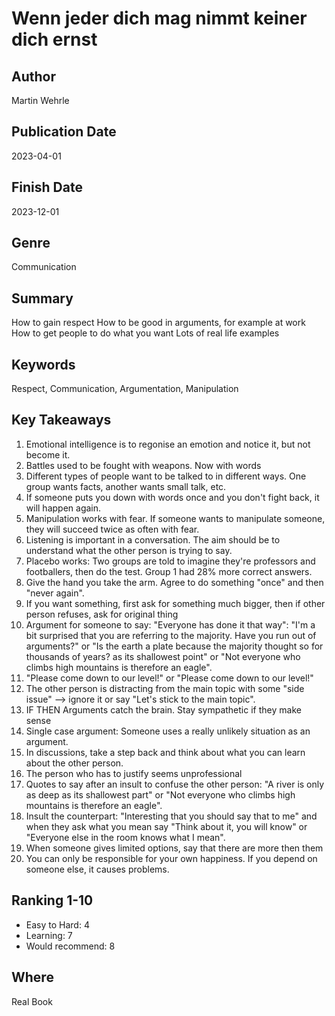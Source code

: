 # Wenn jeder dich mag nimmt keiner dich ernst

## Author
Martin Wehrle

## Publication Date
2023-04-01

## Finish Date
2023-12-01

## Genre
Communication

## Summary
How to gain respect
How to be good in arguments, for example at work
How to get people to do what you want
Lots of real life examples

## Keywords
Respect, Communication, Argumentation, Manipulation

## Key Takeaways
1. Emotional intelligence is to regonise an emotion and notice it, but not become it.
2. Battles used to be fought with weapons. Now with words
3. Different types of people want to be talked to in different ways. One group wants facts, another wants small talk, etc.
4. If someone puts you down with words once and you don't fight back, it will happen again.
5. Manipulation works with fear. If someone wants to manipulate someone, they will succeed twice as often with fear.
6. Listening is important in a conversation. The aim should be to understand what the other person is trying to say.
7. Placebo works: Two groups are told to imagine they're professors and footballers, then do the test. Group 1 had 28% more correct answers.
8. Give the hand you take the arm. Agree to do something "once" and then "never again".
9. If you want something, first ask for something much bigger, then if other person refuses, ask for original thing
10. Argument for someone to say: "Everyone has done it that way": "I'm a bit surprised that you are referring to the majority. Have you run out of arguments?" or "Is the earth a plate because the majority thought so for thousands of years?
 as its shallowest point" or "Not everyone who climbs high mountains is therefore an eagle".
11. "Please come down to our level!" or "Please come down to our level!"
12. The other person is distracting from the main topic with some "side issue" --> ignore it or say "Let's stick to the main topic".
13. IF THEN Arguments catch the brain. Stay sympathetic if they make sense
14. Single case argument: Someone uses a really unlikely situation as an argument.
15. In discussions, take a step back and think about what you can learn about the other person.
16. The person who has to justify seems unprofessional
17. Quotes to say after an insult to confuse the other person: "A river is only as deep as its shallowest part" or "Not everyone who climbs high mountains is therefore an eagle".
18. Insult the counterpart: "Interesting that you should say that to me" and when they ask what you mean say "Think about it, you will know" or "Everyone else in the room knows what I mean".
19. When someone gives limited options, say that there are more then them
20. You can only be responsible for your own happiness. If you depend on someone else, it causes problems.

## Ranking 1-10
- Easy to Hard: 4
- Learning: 7
- Would recommend: 8 

## Where
Real Book
